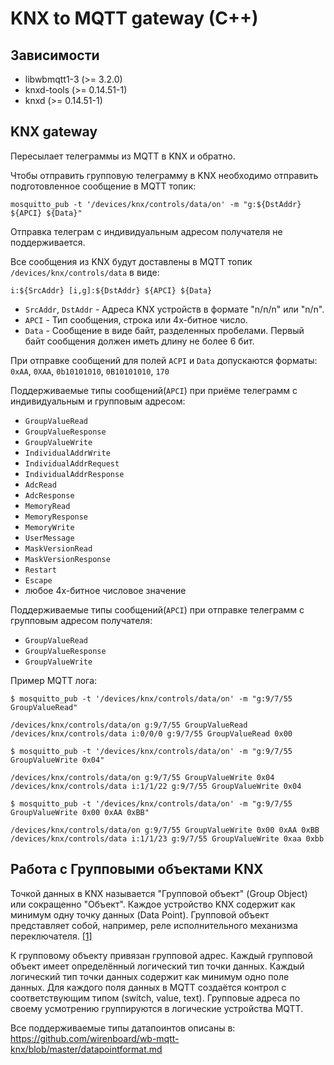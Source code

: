 KNX to MQTT gateway (C++)
=========================

Зависимости
-----------

* libwbmqtt1-3 (>= 3.2.0)
* knxd-tools (>= 0.14.51-1)
* knxd (>= 0.14.51-1)

## KNX gateway

Пересылает телеграммы из MQTT в KNX и обратно.

Чтобы отправить групповую телеграмму в KNX необходимо отправить подготовленное сообщение в MQTT топик:
```
mosquitto_pub -t '/devices/knx/controls/data/on' -m "g:${DstAddr} ${APCI} ${Data}"
```

Отправка телеграм с индивидуальным адресом получателя не поддерживается.

Все сообщения из KNX будут доставлены в MQTT топик `/devices/knx/controls/data` в виде:
```
i:${SrcAddr} [i,g]:${DstAddr} ${APCI} ${Data}
```

* `SrcAddr`, `DstAddr` - Адреса KNX устройств в формате "n/n/n" или "n/n".
* `APCI` - Тип сообщения, строка или 4х-битное число.
* `Data` - Сообщение в виде байт, разделенных пробелами. Первый байт сообщения должен иметь длину не более 6 бит.

При отправке сообщений для полей `ACPI` и `Data` допускаются форматы: `0xAA`, `0XAA`, `0b10101010`, `0B10101010`, `170`  

Поддерживаемые типы сообщений(`APCI`) при приёме телеграмм с индивидуальным и групповым адресом:
* `GroupValueRead`
* `GroupValueResponse`
* `GroupValueWrite`
* `IndividualAddrWrite`
* `IndividualAddrRequest`
* `IndividualAddrResponse`
* `AdcRead`
* `AdcResponse`
* `MemoryRead`
* `MemoryResponse`
* `MemoryWrite`
* `UserMessage`
* `MaskVersionRead`
* `MaskVersionResponse`
* `Restart`
* `Escape`
* любое 4х-битное числовое значение

Поддерживаемые типы сообщений(`APCI`) при отправке телеграмм c групповым адресом получателя:
* `GroupValueRead`
* `GroupValueResponse`
* `GroupValueWrite`

Пример MQTT лога:
```
$ mosquitto_pub -t '/devices/knx/controls/data/on' -m "g:9/7/55 GroupValueRead"

/devices/knx/controls/data/on g:9/7/55 GroupValueRead
/devices/knx/controls/data i:0/0/0 g:9/7/55 GroupValueRead 0x00

$ mosquitto_pub -t '/devices/knx/controls/data/on' -m "g:9/7/55 GroupValueWrite 0x04"

/devices/knx/controls/data/on g:9/7/55 GroupValueWrite 0x04
/devices/knx/controls/data i:1/1/22 g:9/7/55 GroupValueWrite 0x04

$ mosquitto_pub -t '/devices/knx/controls/data/on' -m "g:9/7/55 GroupValueWrite 0x00 0xAA 0xBB"

/devices/knx/controls/data/on g:9/7/55 GroupValueWrite 0x00 0xAA 0xBB
/devices/knx/controls/data i:1/1/23 g:9/7/55 GroupValueWrite 0xaa 0xbb
```

## Работа с Групповыми объектами KNX

Точкой данных в KNX называется "Групповой объект" (Group Object) или сокращенно "Объект".
Каждое устройство KNX содержит как минимум одну точку данных (Data Point).
Групповой объект представляет собой, например, реле исполнительного механизма переключателя. [[1]](https://support.knx.org/hc/en-us/articles/115003185345-Devices-objects) 

К групповому объекту привязан групповой адрес. Каждый групповой объект имеет определённый логический тип точки данных.
Каждый логический тип точки данных содержит как минимум одно поле данных.
Для каждого поля данных в MQTT создаётся контрол c соответствующим типом (switch, value, text).
Групповые адреса по своему усмотрению группируются в логические устройства MQTT. 

Все поддерживаемые типы датапоинтов описаны в:
<https://github.com/wirenboard/wb-mqtt-knx/blob/master/datapointformat.md>